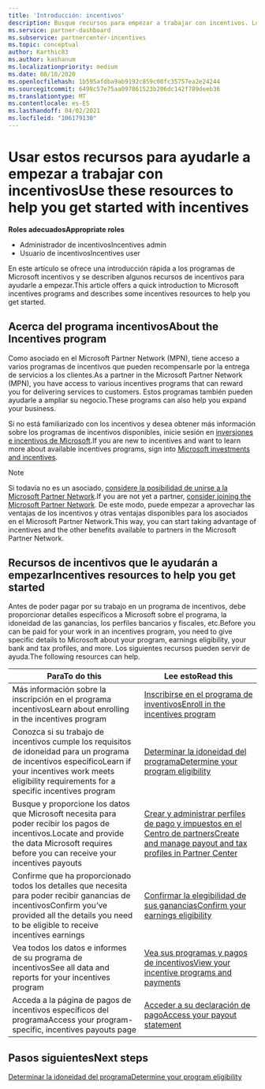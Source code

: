 ```yaml
---
title: 'Introducción: incentivos'
description: Busque recursos para empezar a trabajar con incentivos. Los pasos incluyen la confirmación de cumplir los requisitos de idoneidad y el envío de los detalles bancarios, impuestos y pagos.
ms.service: partner-dashboard
ms.subservice: partnercenter-incentives
ms.topic: conceptual
author: Karthic83
ms.author: kashanum
ms.localizationpriority: medium
ms.date: 08/10/2020
ms.openlocfilehash: 1b595afdba9ab9192c859c00fc35757ea2e24244
ms.sourcegitcommit: 6498c57e75aa097861523b206dc142f789deeb36
ms.translationtype: MT
ms.contentlocale: es-ES
ms.lasthandoff: 04/02/2021
ms.locfileid: "106179130"
---
```

# <a name="use-these-resources-to-help-you-get-started-with-incentives"></a><span data-ttu-id="713f9-104">Usar estos recursos para ayudarle a empezar a trabajar con incentivos</span><span class="sxs-lookup"><span data-stu-id="713f9-104">Use these resources to help you get started with incentives</span></span>

<span data-ttu-id="713f9-105">**Roles adecuados**</span><span class="sxs-lookup"><span data-stu-id="713f9-105">**Appropriate roles**</span></span>

- <span data-ttu-id="713f9-106">Administrador de incentivos</span><span class="sxs-lookup"><span data-stu-id="713f9-106">Incentives admin</span></span>
- <span data-ttu-id="713f9-107">Usuario de incentivos</span><span class="sxs-lookup"><span data-stu-id="713f9-107">Incentives user</span></span>

<span data-ttu-id="713f9-108">En este artículo se ofrece una introducción rápida a los programas de Microsoft incentivos y se describen algunos recursos de incentivos para ayudarle a empezar.</span><span class="sxs-lookup"><span data-stu-id="713f9-108">This article offers a quick introduction to Microsoft incentives programs and describes some incentives resources to help you get started.</span></span>

## <a name="about-the-incentives-program"></a><span data-ttu-id="713f9-109">Acerca del programa incentivos</span><span class="sxs-lookup"><span data-stu-id="713f9-109">About the Incentives program</span></span>

<span data-ttu-id="713f9-110">Como asociado en el Microsoft Partner Network (MPN), tiene acceso a varios programas de incentivos que pueden recompensarle por la entrega de servicios a los clientes.</span><span class="sxs-lookup"><span data-stu-id="713f9-110">As a partner in the Microsoft Partner Network (MPN), you have access to various incentives programs that can reward you for delivering services to customers.</span></span> <span data-ttu-id="713f9-111">Estos programas también pueden ayudarle a ampliar su negocio.</span><span class="sxs-lookup"><span data-stu-id="713f9-111">These programs can also help you expand your business.</span></span>

<span data-ttu-id="713f9-112">Si no está familiarizado con los incentivos y desea obtener más información sobre los programas de incentivos disponibles, inicie sesión en [inversiones e incentivos de Microsoft](https://partner.microsoft.com/membership/partner-incentives).</span><span class="sxs-lookup"><span data-stu-id="713f9-112">If you are new to incentives and want to learn more about available incentives programs, sign into [Microsoft investments and incentives](https://partner.microsoft.com/membership/partner-incentives).</span></span>

> [!NOTE]
> <span data-ttu-id="713f9-113">Si todavía no es un asociado, [considere la posibilidad de unirse a la Microsoft Partner Network](https://partner.microsoft.com/membership).</span><span class="sxs-lookup"><span data-stu-id="713f9-113">If you are not yet a partner, [consider joining the Microsoft Partner Network](https://partner.microsoft.com/membership).</span></span> <span data-ttu-id="713f9-114">De este modo, puede empezar a aprovechar las ventajas de los incentivos y otras ventajas disponibles para los asociados en el Microsoft Partner Network.</span><span class="sxs-lookup"><span data-stu-id="713f9-114">This way, you can start taking advantage of incentives and the other benefits available to partners in the Microsoft Partner Network.</span></span>  

## <a name="incentives-resources-to-help-you-get-started"></a><span data-ttu-id="713f9-115">Recursos de incentivos que le ayudarán a empezar</span><span class="sxs-lookup"><span data-stu-id="713f9-115">Incentives resources to help you get started</span></span>

<span data-ttu-id="713f9-116">Antes de poder pagar por su trabajo en un programa de incentivos, debe proporcionar detalles específicos a Microsoft sobre el programa, la idoneidad de las ganancias, los perfiles bancarios y fiscales, etc.</span><span class="sxs-lookup"><span data-stu-id="713f9-116">Before you can be paid for your work in an incentives program, you need to give specific details to Microsoft about your program, earnings eligibility, your bank and tax profiles, and more.</span></span> <span data-ttu-id="713f9-117">Los siguientes recursos pueden servir de ayuda.</span><span class="sxs-lookup"><span data-stu-id="713f9-117">The following resources can help.</span></span>

|  <span data-ttu-id="713f9-118">**Para**</span><span class="sxs-lookup"><span data-stu-id="713f9-118">**To do this**</span></span>  |  <span data-ttu-id="713f9-119">**Lee esto**</span><span class="sxs-lookup"><span data-stu-id="713f9-119">**Read this**</span></span>  |
|--------------|-----------|
| <span data-ttu-id="713f9-120">Más información sobre la inscripción en el programa incentivos</span><span class="sxs-lookup"><span data-stu-id="713f9-120">Learn about enrolling in the incentives program</span></span> | [<span data-ttu-id="713f9-121">Inscribirse en el programa de inventivos</span><span class="sxs-lookup"><span data-stu-id="713f9-121">Enroll in the incentives program</span></span>](incentives-enroll.md)  |
| <span data-ttu-id="713f9-122">Conozca si su trabajo de incentivos cumple los requisitos de idoneidad para un programa de incentivos específico</span><span class="sxs-lookup"><span data-stu-id="713f9-122">Learn if your incentives work meets eligibility requirements for a specific incentives program</span></span> | [<span data-ttu-id="713f9-123">Determinar la idoneidad del programa</span><span class="sxs-lookup"><span data-stu-id="713f9-123">Determine your program eligibility</span></span>](incentives-determined-your-program-eligibility.md)  |
| <span data-ttu-id="713f9-124">Busque y proporcione los datos que Microsoft necesita para poder recibir los pagos de incentivos.</span><span class="sxs-lookup"><span data-stu-id="713f9-124">Locate and provide the data Microsoft requires before you can receive your incentives payouts</span></span> | [<span data-ttu-id="713f9-125">Crear y administrar perfiles de pago y impuestos en el Centro de partners</span><span class="sxs-lookup"><span data-stu-id="713f9-125">Create and manage payout and tax profiles in Partner Center</span></span>](incentives-create-and-manage-your-payout-and-tax-profiles.md)  |
| <span data-ttu-id="713f9-126">Confirme que ha proporcionado todos los detalles que necesita para poder recibir ganancias de incentivos</span><span class="sxs-lookup"><span data-stu-id="713f9-126">Confirm you’ve provided all the details you need to be eligible to receive incentives earnings</span></span> | [<span data-ttu-id="713f9-127">Confirmar la elegibilidad de sus ganancias</span><span class="sxs-lookup"><span data-stu-id="713f9-127">Confirm your earnings eligibility</span></span>](incentives-confirm-your-earnings-eligibility.md)  |
| <span data-ttu-id="713f9-128">Vea todos los datos e informes de su programa de incentivos</span><span class="sxs-lookup"><span data-stu-id="713f9-128">See all data and reports for your incentives program</span></span> | [<span data-ttu-id="713f9-129">Vea sus programas y pagos de incentivos</span><span class="sxs-lookup"><span data-stu-id="713f9-129">View your incentive programs and payments</span></span>](understand-incentive-payouts.md)  |
| <span data-ttu-id="713f9-130">Acceda a la página de pagos de incentivos específicos del programa</span><span class="sxs-lookup"><span data-stu-id="713f9-130">Access your program-specific, incentives payouts page</span></span> | [<span data-ttu-id="713f9-131">Acceder a su declaración de pago</span><span class="sxs-lookup"><span data-stu-id="713f9-131">Access your payout statement</span></span>](payout-statement.md)  |

## <a name="next-steps"></a><span data-ttu-id="713f9-132">Pasos siguientes</span><span class="sxs-lookup"><span data-stu-id="713f9-132">Next steps</span></span>

[<span data-ttu-id="713f9-133">Determinar la idoneidad del programa</span><span class="sxs-lookup"><span data-stu-id="713f9-133">Determine your program eligibility</span></span>](incentives-determined-your-program-eligibility.md)